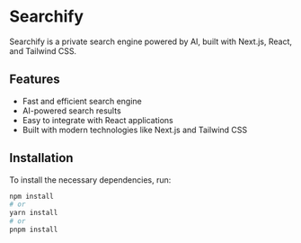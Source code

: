 # Searchify

Searchify is a private search engine powered by AI, built with Next.js, React, and Tailwind CSS.

## Features

- Fast and efficient search engine
- AI-powered search results
- Easy to integrate with React applications
- Built with modern technologies like Next.js and Tailwind CSS

## Installation

To install the necessary dependencies, run:

```bash
npm install
# or
yarn install
# or
pnpm install